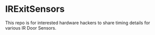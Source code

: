 # IRExitSensors

This repo is for interested hardware hackers to share timing details for various IR Door Sensors.
